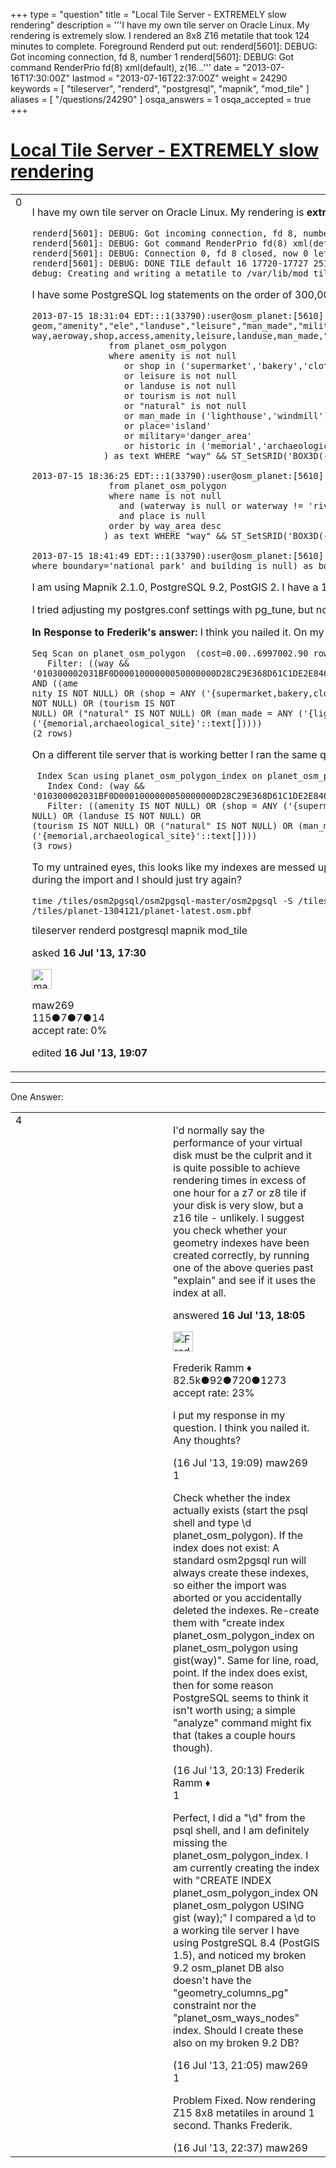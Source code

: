 +++
type = "question"
title = "Local Tile Server - EXTREMELY slow rendering"
description = '''I have my own tile server on Oracle Linux. My rendering is extremely slow. I rendered an 8x8 Z16 metatile that took 124 minutes to complete. Foreground Renderd put out: renderd[5601]: DEBUG: Got incoming connection, fd 8, number 1 renderd[5601]: DEBUG: Got command RenderPrio fd(8) xml(default), z(16...'''
date = "2013-07-16T17:30:00Z"
lastmod = "2013-07-16T22:37:00Z"
weight = 24290
keywords = [ "tileserver", "renderd", "postgresql", "mapnik", "mod_tile" ]
aliases = [ "/questions/24290" ]
osqa_answers = 1
osqa_accepted = true
+++

<div class="headNormal">

# [Local Tile Server - EXTREMELY slow rendering](/questions/24290/local-tile-server-extremely-slow-rendering)

</div>

<div id="main-body">

<div id="askform">

<table id="question-table" style="width:100%;">
<colgroup>
<col style="width: 50%" />
<col style="width: 50%" />
</colgroup>
<tbody>
<tr>
<td style="width: 30px; vertical-align: top"><div class="vote-buttons">
<span id="post-24290-upvote" class="ajax-command post-vote up" rel="nofollow" title="I like this post (click again to cancel)"> </span>
<div id="post-24290-score" class="post-score" title="current number of votes">
0
</div>
<span id="post-24290-downvote" class="ajax-command post-vote down" rel="nofollow" title="I dont like this post (click again to cancel)"> </span> <span id="favorite-mark" class="ajax-command favorite-mark" rel="nofollow" title="mark/unmark this question as favorite (click again to cancel)"> </span>
<div id="favorite-count" class="favorite-count">
&#10;</div>
</div></td>
<td><div id="item-right">
<div class="question-body">
<p>I have my own tile server on Oracle Linux. My rendering is <strong>extremely</strong> slow. I rendered an 8x8 Z16 metatile that took 124 minutes to complete. Foreground Renderd put out:</p>
<pre><code>renderd[5601]: DEBUG: Got incoming connection, fd 8, number 1
renderd[5601]: DEBUG: Got command RenderPrio fd(8) xml(default), z(16), x(17723), y(25170)
renderd[5601]: DEBUG: Connection 0, fd 8 closed, now 0 left
renderd[5601]: DEBUG: DONE TILE default 16 17720-17727 25168-25175 in 7474.548 seconds
debug: Creating and writing a metatile to /var/lib/mod_tile/default/16/0/70/82/53/128.meta</code></pre>
<p>I have some PostgreSQL log statements on the order of 300,000 ms as in:</p>
<pre><code>2013-07-15 18:31:04 EDT:::1(33790):user@osm_planet:[5610]:LOG:  duration: 340648.541 ms  execute &lt;unnamed&gt;: SELECT ST_AsBinary(&quot;way&quot;) AS geom,&quot;amenity&quot;,&quot;ele&quot;,&quot;landuse&quot;,&quot;leisure&quot;,&quot;man_made&quot;,&quot;military&quot;,&quot;name&quot;,&quot;natural&quot;,&quot;place&quot;,&quot;point&quot;,&quot;shop&quot;,&quot;tourism&quot;,&quot;waterway&quot; FROM (select way,aeroway,shop,access,amenity,leisure,landuse,man_made,&quot;natural&quot;,place,tourism,NULL as ele,name,ref,military,waterway,historic,&#39;no&#39;::text as point
               from planet_osm_polygon
               where amenity is not null
                  or shop in (&#39;supermarket&#39;,&#39;bakery&#39;,&#39;clothes&#39;,&#39;fashion&#39;,&#39;convenience&#39;,&#39;doityourself&#39;,&#39;hairdresser&#39;,&#39;department_store&#39;, &#39;butcher&#39;,&#39;car&#39;,&#39;car_repair&#39;,&#39;bicycle&#39;)
                  or leisure is not null
                  or landuse is not null
                  or tourism is not null
                  or &quot;natural&quot; is not null
                  or man_made in (&#39;lighthouse&#39;,&#39;windmill&#39;)
                  or place=&#39;island&#39;
                  or military=&#39;danger_area&#39;
                  or historic in (&#39;memorial&#39;,&#39;archaeological_site&#39;)
              ) as text WHERE &quot;way&quot; &amp;&amp; ST_SetSRID(&#39;BOX3D(-9202100.961200738 4642173.601817815,-9196597.495164203 4647677.067854352)&#39;::box3d, 900913)
&#10;2013-07-15 18:36:25 EDT:::1(33790):user@osm_planet:[5610]:LOG:  duration: 320782.717 ms  execute &lt;unnamed&gt;: SELECT ST_AsBinary(&quot;way&quot;) AS geom,&quot;name&quot;,&quot;way_area&quot; FROM (select way,way_area,name
               from planet_osm_polygon
               where name is not null
                 and (waterway is null or waterway != &#39;riverbank&#39;)
                 and place is null
               order by way_area desc
              ) as text WHERE &quot;way&quot; &amp;&amp; ST_SetSRID(&#39;BOX3D(-9202100.961200738 4642173.601817815,-9196597.495164203 4647677.067854352)&#39;::box3d, 900913)
&#10;2013-07-15 18:41:49 EDT:::1(33790):user@osm_planet:[5610]:LOG:  duration: 324224.378 ms  execute &lt;unnamed&gt;: SELECT ST_AsBinary(&quot;way&quot;) AS geom FROM (select way,way_area,name,boundary from planet_osm_polygon where boundary=&#39;national_park&#39; and building is null) as boundary WHERE &quot;way&quot; &amp;&amp; ST_SetSRID(&#39;BOX3D(-9202100.961200738 4642173.601817815,-9196597.495164203 4647677.067854352)&#39;::box3d, 900913)</code></pre>
<p>I am using Mapnik 2.1.0, PostgreSQL 9.2, PostGIS 2. I have a 16GB instance in my company's virtual environment.</p>
<p>I tried adjusting my postgres.conf settings with pg_tune, but no luck. Something must be really wrong for 1 metatile to take 2 hours to render LOL. Any thoughts at all????</p>
<p><strong>In Response to Frederik's answer:</strong> I think you nailed it. On my sick tile server I ran EXPLAIN and got back:</p>
<pre><code>Seq Scan on planet_osm_polygon  (cost=0.00..6997002.90 rows=2 width=362)
   Filter: ((way &amp;&amp; &#39;010300002031BF0D0001000000050000000D28C29E368D61C1DE2E84665FB551410D28C29E368D61C1C8B95744BFBA51419962D8AF868A61C1C8B95744BFBA51419962D8AF868A61C1DE2E84665FB551410D28C29E368D61C1DE2E84665FB55141&#39;::geometry) AND ((ame
nity IS NOT NULL) OR (shop = ANY (&#39;{supermarket,bakery,clothes,fashion,convenience,doityourself,hairdresser,department_store,butcher,car,car_repair,bicycle}&#39;::text[])) OR (leisure IS NOT NULL) OR (landuse IS NOT NULL) OR (tourism IS NOT
NULL) OR (&quot;natural&quot; IS NOT NULL) OR (man_made = ANY (&#39;{lighthouse,windmill}&#39;::text[])) OR (place = &#39;island&#39;::text) OR (military = &#39;danger_area&#39;::text) OR (historic = ANY (&#39;{memorial,archaeological_site}&#39;::text[]))))
(2 rows)</code></pre>
<p>On a different tile server that is working better I ran the same query and got back:</p>
<pre><code> Index Scan using planet_osm_polygon_index on planet_osm_polygon  (cost=0.00..9.44 rows=1 width=1133)
   Index Cond: (way &amp;&amp; &#39;010300002031BF0D0001000000050000000D28C29E368D61C1DE2E84665FB551410D28C29E368D61C1C8B95744BFBA51419962D8AF868A61C1C8B95744BFBA51419962D8AF868A61C1DE2E84665FB551410D28C29E368D61C1DE2E84665FB55141&#39;::geometry)
   Filter: ((amenity IS NOT NULL) OR (shop = ANY (&#39;{supermarket,bakery,clothes,fashion,convenience,doityourself,hairdresser,department_store,butcher,car,car_repair,bicycle}&#39;::text[])) OR (leisure IS NOT NULL) OR (landuse IS NOT NULL) OR
(tourism IS NOT NULL) OR (&quot;natural&quot; IS NOT NULL) OR (man_made = ANY (&#39;{lighthouse,windmill}&#39;::text[])) OR (place = &#39;island&#39;::text) OR (military = &#39;danger_area&#39;::text) OR (historic = ANY (&#39;{memorial,archaeological_site}&#39;::text[])))
(3 rows)</code></pre>
<p>To my untrained eyes, this looks like my indexes are messed up on the slow server? Here is the exact osm2pgsql statement I ran, do you see anything wrong with it? Or do you think something just got arbitrarily messed up during the import and I should just try again?</p>
<pre><code>time /tiles/osm2pgsql/osm2pgsql-master/osm2pgsql -S /tiles/osm2pgsql/osm2pgsql-master/default.style --flat-nodes /tiles/flat --number-processes 4 --cache-strategy dense --slim -d osm_planet -C 8192 /tiles/planet-1304121/planet-latest.osm.pbf</code></pre>
</div>
<div id="question-tags" class="tags-container tags">
<span class="post-tag tag-link-tileserver" rel="tag" title="see questions tagged &#39;tileserver&#39;">tileserver</span> <span class="post-tag tag-link-renderd" rel="tag" title="see questions tagged &#39;renderd&#39;">renderd</span> <span class="post-tag tag-link-postgresql" rel="tag" title="see questions tagged &#39;postgresql&#39;">postgresql</span> <span class="post-tag tag-link-mapnik" rel="tag" title="see questions tagged &#39;mapnik&#39;">mapnik</span> <span class="post-tag tag-link-mod_tile" rel="tag" title="see questions tagged &#39;mod_tile&#39;">mod_tile</span>
</div>
<div id="question-controls" class="post-controls">
&#10;</div>
<div class="post-update-info-container">
<div class="post-update-info post-update-info-user">
<p>asked <strong>16 Jul '13, 17:30</strong></p>
<img src="https://secure.gravatar.com/avatar/fbb15843641ffaf1c2259cc7ebb4735c?s=32&amp;d=identicon&amp;r=g" class="gravatar" width="32" height="32" alt="maw269&#39;s gravatar image" />
<p><span>maw269</span><br />
<span class="score" title="115 reputation points">115</span><span title="7 badges"><span class="badge1">●</span><span class="badgecount">7</span></span><span title="7 badges"><span class="silver">●</span><span class="badgecount">7</span></span><span title="14 badges"><span class="bronze">●</span><span class="badgecount">14</span></span><br />
<span class="accept_rate" title="Rate of the user&#39;s accepted answers">accept rate:</span> <span title="maw269 has no accepted answers">0%</span></p>
</div>
<div class="post-update-info post-update-info-edited">
<p><span> edited <strong>16 Jul '13, 19:07</strong> </span></p>
</div>
</div>
<div id="comments-container-24290" class="comments-container">
&#10;</div>
<div id="comment-tools-24290" class="comment-tools">
&#10;</div>
<div class="clear">
&#10;</div>
<div id="comment-24290-form-container" class="comment-form-container">
&#10;</div>
<div class="clear">
&#10;</div>
</div></td>
</tr>
</tbody>
</table>

------------------------------------------------------------------------

<div class="tabBar">

<span id="sort-top"></span>

<div class="headQuestions">

One Answer:

</div>

</div>

<span id="24291"></span>

<div id="answer-container-24291" class="answer accepted-answer">

<table style="width:100%;">
<colgroup>
<col style="width: 50%" />
<col style="width: 50%" />
</colgroup>
<tbody>
<tr>
<td style="width: 30px; vertical-align: top"><div class="vote-buttons">
<span id="post-24291-upvote" class="ajax-command post-vote up" rel="nofollow" title="I like this post (click again to cancel)"> </span>
<div id="post-24291-score" class="post-score" title="current number of votes">
4
</div>
<span id="post-24291-downvote" class="ajax-command post-vote down" rel="nofollow" title="I dont like this post (click again to cancel)"> </span> <span class="accept-answer on" rel="nofollow" title="maw269 has selected this answer as the correct answer"> </span>
</div></td>
<td><div class="item-right">
<div class="answer-body">
<p>I'd normally say the performance of your virtual disk must be the culprit and it is quite possible to achieve rendering times in excess of one hour for a z7 or z8 tile if your disk is very slow, but a z16 tile - unlikely. I suggest you check whether your geometry indexes have been created correctly, by running one of the above queries past "explain" and see if it uses the index at all.</p>
</div>
<div class="answer-controls post-controls">
&#10;</div>
<div class="post-update-info-container">
<div class="post-update-info post-update-info-user">
<p>answered <strong>16 Jul '13, 18:05</strong></p>
<img src="https://secure.gravatar.com/avatar/a2b38d937e70ab39d895d17da0dd1ba4?s=32&amp;d=identicon&amp;r=g" class="gravatar" width="32" height="32" alt="Frederik%20Ramm&#39;s gravatar image" />
<p><span>Frederik Ramm ♦</span><br />
<span class="score" title="82494 reputation points"><span>82.5k</span></span><span title="92 badges"><span class="badge1">●</span><span class="badgecount">92</span></span><span title="720 badges"><span class="silver">●</span><span class="badgecount">720</span></span><span title="1273 badges"><span class="bronze">●</span><span class="badgecount">1273</span></span><br />
<span class="accept_rate" title="Rate of the user&#39;s accepted answers">accept rate:</span> <span title="Frederik Ramm has 417 accepted answers">23%</span></p>
</div>
</div>
<div id="comments-container-24291" class="comments-container">
<span id="24294"></span>
<div id="comment-24294" class="comment">
<div id="post-24294-score" class="comment-score">
&#10;</div>
<div class="comment-text">
<p>I put my response in my question. I think you nailed it. Any thoughts?</p>
</div>
<div id="comment-24294-info" class="comment-info">
<span class="comment-age">(16 Jul '13, 19:09)</span> <span class="comment-user userinfo">maw269</span>
</div>
</div>
<span id="24295"></span>
<div id="comment-24295" class="comment">
<div id="post-24295-score" class="comment-score">
1
</div>
<div class="comment-text">
<p>Check whether the index actually exists (start the psql shell and type \d planet_osm_polygon). If the index does not exist: A standard osm2pgsql run will always create these indexes, so either the import was aborted or you accidentally deleted the indexes. Re-create them with "create index planet_osm_polygon_index on planet_osm_polygon using gist(way)". Same for line, road, point. If the index does exist, then for some reason PostgreSQL seems to think it isn't worth using; a simple "analyze" command might fix that (takes a couple hours though).</p>
</div>
<div id="comment-24295-info" class="comment-info">
<span class="comment-age">(16 Jul '13, 20:13)</span> <span class="comment-user userinfo">Frederik Ramm ♦</span>
</div>
</div>
<span id="24296"></span>
<div id="comment-24296" class="comment">
<div id="post-24296-score" class="comment-score">
1
</div>
<div class="comment-text">
<p>Perfect, I did a "\d" from the psql shell, and I am definitely missing the planet_osm_polygon_index. I am currently creating the index with "CREATE INDEX planet_osm_polygon_index ON planet_osm_polygon USING gist (way);" I compared a \d to a working tile server I have using PostgreSQL 8.4 (PostGIS 1.5), and noticed my broken 9.2 osm_planet DB also doesn't have the "geometry_columns_pg" constraint nor the "planet_osm_ways_nodes" index. Should I create these also on my broken 9.2 DB?</p>
</div>
<div id="comment-24296-info" class="comment-info">
<span class="comment-age">(16 Jul '13, 21:05)</span> <span class="comment-user userinfo">maw269</span>
</div>
</div>
<span id="24297"></span>
<div id="comment-24297" class="comment">
<div id="post-24297-score" class="comment-score">
1
</div>
<div class="comment-text">
<p>Problem Fixed. Now rendering Z15 8x8 metatiles in around 1 second. Thanks Frederik.</p>
</div>
<div id="comment-24297-info" class="comment-info">
<span class="comment-age">(16 Jul '13, 22:37)</span> <span class="comment-user userinfo">maw269</span>
</div>
</div>
</div>
<div id="comment-tools-24291" class="comment-tools">
&#10;</div>
<div class="clear">
&#10;</div>
<div id="comment-24291-form-container" class="comment-form-container">
&#10;</div>
<div class="clear">
&#10;</div>
</div></td>
</tr>
</tbody>
</table>

</div>

<div class="paginator-container-left">

</div>

</div>

</div>

